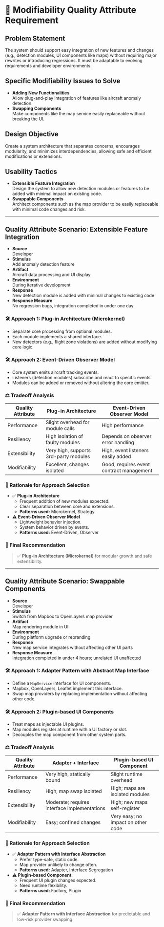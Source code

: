 # 🧩 Modifiability Quality Attribute Requirement

## Problem Statement  
The system should support easy integration of new features and changes (e.g., detection modules, UI components like maps) without requiring major rewrites or introducing regressions. It must be adaptable to evolving requirements and developer environments.

## Specific Modifiability Issues to Solve  
- **Adding New Functionalities**  
  Allow plug-and-play integration of features like aircraft anomaly detection.  
- **Swapping Components**  
  Make components like the map service easily replaceable without breaking the UI.

## Design Objective  
Create a system architecture that separates concerns, encourages modularity, and minimizes interdependencies, allowing safe and efficient modifications or extensions.

## Usability Tactics  
- **Extensible Feature Integration**  
  Design the system to allow new detection modules or features to be added with minimal impact on existing code.  
- **Swappable Components**  
  Architect components such as the map provider to be easily replaceable with minimal code changes and risk.

---

## Quality Attribute Scenario: Extensible Feature Integration

- **Source**  
  Developer  
- **Stimulus**  
  Add anomaly detection feature  
- **Artifact**  
  Aircraft data processing and UI display  
- **Environment**  
  During iterative development  
- **Response**  
  New detection module is added with minimal changes to existing code  
- **Response Measure**  
  No regression bugs, integration completed in under one day  

### 🛠 Approach 1: Plug-in Architecture (Microkernel)
- Separate core processing from optional modules.
- Each module implements a shared interface.
- New detectors (e.g., flight zone violations) are added without modifying core logic.

### 🛠 Approach 2: Event-Driven Observer Model  
- Core system emits aircraft tracking events.
- Listeners (detection modules) subscribe and react to specific events.
- Modules can be added or removed without altering the core emitter.

### ⚖️ Tradeoff Analysis

| Quality Attribute | Plug-in Architecture             | Event-Driven Observer Model          |
|-------------------|---------------------------------|-------------------------------------|
| Performance       | Slight overhead for module calls | High performance                    |
| Resiliency        | High isolation of faulty modules | Depends on observer error handling  |
| Extensibility     | Very high, supports 3rd-party modules | High, event listeners easily added |
| Modifiability     | Excellent, changes isolated       | Good, requires event contract management |

### 🧠 Rationale for Approach Selection  
- ✅ **Plug-in Architecture**  
  - Frequent addition of new modules expected.  
  - Clear separation between core and extensions.  
  - **Patterns used:** Microkernel, Strategy  
- ⚠️ **Event-Driven Observer Model**  
  - Lightweight behavior injection.  
  - System behavior driven by events.  
  - **Patterns used:** Event-Driven, Observer  

### 🏁 Final Recommendation  
> ✅ **Plug-in Architecture (Microkernel)** for modular growth and safe extensibility.

---

## Quality Attribute Scenario: Swappable Components

- **Source**  
  Developer  
- **Stimulus**  
  Switch from Mapbox to OpenLayers map provider  
- **Artifact**  
  Map rendering module in UI  
- **Environment**  
  During platform upgrade or rebranding  
- **Response**  
  New map service integrates without affecting other UI parts  
- **Response Measure**  
  Integration completed in under 4 hours; unrelated UI unaffected  

### 🛠 Approach 1: Adapter Pattern with Abstract Map Interface  
- Define a `MapService` interface for UI components.  
- Mapbox, OpenLayers, Leaflet implement this interface.  
- Swap map providers by replacing implementation without affecting other code.

### 🛠 Approach 2: Plugin-based UI Components  
- Treat maps as injectable UI plugins.  
- Map modules register at runtime with a UI factory or slot.  
- Decouples the map component from other system parts.

### ⚖️ Tradeoff Analysis

| Quality Attribute | Adapter + Interface             | Plugin-based UI Component           |
|-------------------|--------------------------------|-----------------------------------|
| Performance       | Very high, statically bound     | Slight runtime overhead            |
| Resiliency        | High; map swap isolated         | High; maps are isolated modules    |
| Extensibility     | Moderate; requires interface implementations | High; new maps self-register       |
| Modifiability     | Easy; confined changes          | Very easy; no impact on other code |

### 🧠 Rationale for Approach Selection  
- ✅ **Adapter Pattern with Interface Abstraction**  
  - Prefer type-safe, static code.  
  - Map provider unlikely to change often.  
  - **Patterns used:** Adapter, Interface Segregation  
- ⚠️ **Plugin-based Component**  
  - Frequent UI plugin changes expected.  
  - Need runtime flexibility.  
  - **Patterns used:** Factory, Plugin  

### 🏁 Final Recommendation  
> ✅ **Adapter Pattern with Interface Abstraction** for predictable and low-risk provider swapping.
